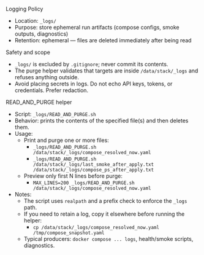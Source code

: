 Logging Policy

- Location: `_logs/`
- Purpose: store ephemeral run artifacts (compose configs, smoke outputs, diagnostics)
- Retention: ephemeral — files are deleted immediately after being read

Safety and scope

- `_logs/` is excluded by `.gitignore`; never commit its contents.
- The purge helper validates that targets are inside `/data/stack/_logs` and refuses anything outside.
- Avoid placing secrets in logs. Do not echo API keys, tokens, or credentials. Prefer redaction.

READ_AND_PURGE helper

- Script: `_logs/READ_AND_PURGE.sh`
- Behavior: prints the contents of the specified file(s) and then deletes them.
- Usage:
  - Print and purge one or more files:
    - `_logs/READ_AND_PURGE.sh /data/stack/_logs/compose_resolved_now.yaml`
    - `_logs/READ_AND_PURGE.sh /data/stack/_logs/last_smoke_after_apply.txt /data/stack/_logs/compose_ps_after_apply.txt`
  - Preview only first N lines before purge:
    - `MAX_LINES=200 _logs/READ_AND_PURGE.sh /data/stack/_logs/compose_resolved_now.yaml`
- Notes:
  - The script uses `realpath` and a prefix check to enforce the `_logs` path.
  - If you need to retain a log, copy it elsewhere before running the helper:
    - `cp /data/stack/_logs/compose_resolved_now.yaml /tmp/compose_snapshot.yaml`
  - Typical producers: `docker compose ... logs`, health/smoke scripts, diagnostics.
